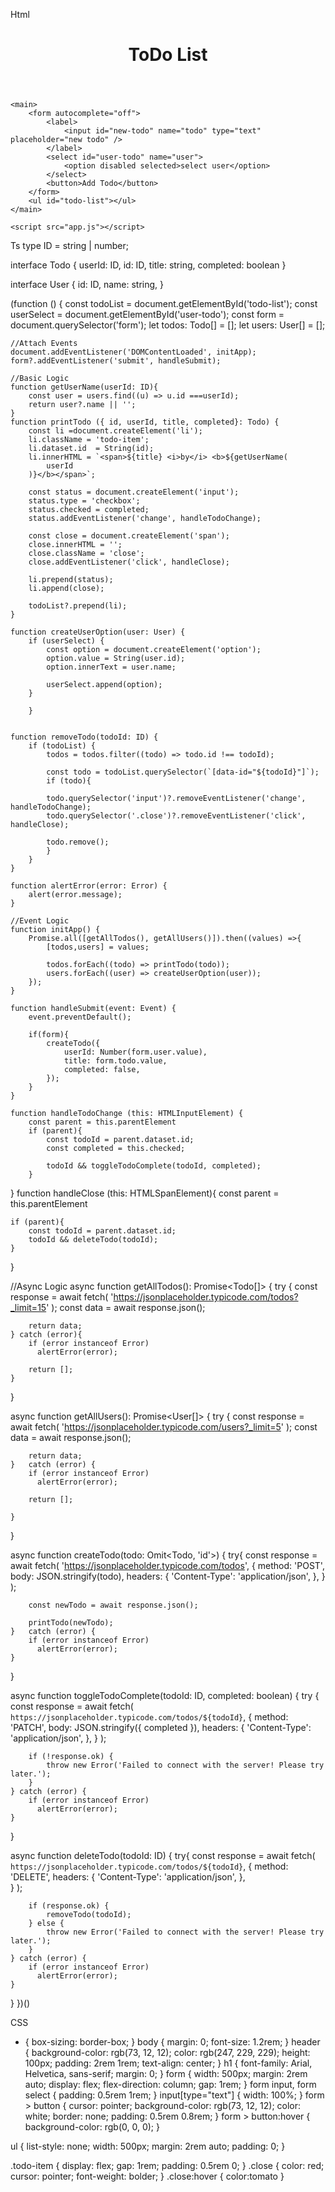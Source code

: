 Html
<!DOCTYPE html>
<html lang="en">

<head>
    <meta charset="UTF-8">
    <meta http-equiv="X-UA-Compatible" content="IE=edge">
    <meta name="viewport" content="width=device-width, initial-scale=1.0">
    <title>ToDo List</title>
    <link rel="stylesheet" href="style.css">
</head>

<body>
    <header>
        <h1>ToDo List</h1>
    </header>

    <main>
        <form autocomplete="off">
            <label>
                <input id="new-todo" name="todo" type="text" placeholder="new todo" />
            </label>
            <select id="user-todo" name="user">
                <option disabled selected>select user</option>
            </select>
            <button>Add Todo</button>
        </form>
        <ul id="todo-list"></ul>
    </main>
    
    <script src="app.js"></script>
</body>

</html>


Ts
type ID = string | number;

interface Todo {
    userId: ID,
    id: ID,
    title: string,
    completed: boolean
}

interface User {
    id: ID,
    name: string,
}

(function () {
    const todoList = document.getElementById('todo-list');
    const userSelect = document.getElementById('user-todo');
    const form = document.querySelector('form');
    let todos: Todo[] = [];
    let users: User[] = [];

    //Attach Events
    document.addEventListener('DOMContentLoaded', initApp);
    form?.addEventListener('submit', handleSubmit);

    //Basic Logic
    function getUserName(userId: ID){
        const user = users.find((u) => u.id ===userId);
        return user?.name || '';
    }
    function printTodo ({ id, userId, title, completed}: Todo) {
        const li =document.createElement('li');
        li.className = 'todo-item';
        li.dataset.id  = String(id);
        li.innerHTML = `<span>${title} <i>by</i> <b>${getUserName(
            userId
        )}</b></span>`;

        const status = document.createElement('input');
        status.type = 'checkbox';
        status.checked = completed; 
        status.addEventListener('change', handleTodoChange);

        const close = document.createElement('span');
        close.innerHTML = '';
        close.className = 'close';
        close.addEventListener('click', handleClose);

        li.prepend(status);
        li.append(close);

        todoList?.prepend(li);
    }

    function createUserOption(user: User) {
        if (userSelect) {
            const option = document.createElement('option');
            option.value = String(user.id);
            option.innerText = user.name;
    
            userSelect.append(option);
        }

        }
     

    function removeTodo(todoId: ID) {
        if (todoList) {
            todos = todos.filter((todo) => todo.id !== todoId);

            const todo = todoList.querySelector(`[data-id="${todoId}"]`);
            if (todo){
                
            todo.querySelector('input')?.removeEventListener('change', handleTodoChange);
            todo.querySelector('.close')?.removeEventListener('click', handleClose);
    
            todo.remove();
            }
        }
    }

    function alertError(error: Error) {
        alert(error.message);
    }

    //Event Logic
    function initApp() {
        Promise.all([getAllTodos(), getAllUsers()]).then((values) =>{
            [todos,users] = values;

            todos.forEach((todo) => printTodo(todo));
            users.forEach((user) => createUserOption(user));
        });
    }
    
    function handleSubmit(event: Event) {
        event.preventDefault();

        if(form){
            createTodo({
                userId: Number(form.user.value),
                title: form.todo.value,
                completed: false,
            });
        }
    }

    function handleTodoChange (this: HTMLInputElement) {
        const parent = this.parentElement
        if (parent){
            const todoId = parent.dataset.id;
            const completed = this.checked;
    
            todoId && toggleTodoComplete(todoId, completed);
        }
       
}
function handleClose (this: HTMLSpanElement){
    const parent = this.parentElement

    if (parent){
        const todoId = parent.dataset.id;
        todoId && deleteTodo(todoId);
    }
    
}

//Async Logic
async function getAllTodos(): Promise<Todo[]> {
    try {
        const response = await fetch(
            'https://jsonplaceholder.typicode.com/todos?_limit=15'
        );
        const data = await response.json();

        return data;   
    } catch (error){
        if (error instanceof Error)
          alertError(error);  
        
        return [];
    }
}

async function getAllUsers(): Promise<User[]> {
    try {
        const response = await fetch(
            'https://jsonplaceholder.typicode.com/users?_limit=5'
        );
        const data = await response.json();

        return data;
    }   catch (error) {
        if (error instanceof Error)
          alertError(error);

        return [];
        
    }
}

async function createTodo(todo: Omit<Todo, 'id'>) {
    try{
        const response = await fetch(
            'https://jsonplaceholder.typicode.com/todos',
            {
                method: 'POST',
                body: JSON.stringify(todo),
                headers: {
                    'Content-Type': 'application/json',
                },
            }
        );

        const newTodo = await response.json();

        printTodo(newTodo);
    }   catch (error) {
        if (error instanceof Error)
          alertError(error);
    }
}

async function toggleTodoComplete(todoId: ID, completed: boolean) {
    try {
        const response = await fetch(
            `https://jsonplaceholder.typicode.com/todos/${todoId}`,
            {
                method: 'PATCH',
                body: JSON.stringify({ completed }),
                headers: {
                    'Content-Type': 'application/json',
                },
            }
        );

        if (!response.ok) {
            throw new Error('Failed to connect with the server! Please try later.');
        }
    } catch (error) {
        if (error instanceof Error)
          alertError(error);
    }
}
  
async function deleteTodo(todoId: ID) {
    try{
        const response = await fetch(
            `https://jsonplaceholder.typicode.com/todos/${todoId}`,
            {
              method: 'DELETE',
              headers: {
                'Content-Type': 'application/json',
              },     
            }
        );

        if (response.ok) {
            removeTodo(todoId);
        } else {
            throw new Error('Failed to connect with the server! Please try later.');
        }
    } catch (error) {
        if (error instanceof Error)
          alertError(error);
    }
}
})()

CSS
* {
    box-sizing: border-box;
}
body {
    margin: 0;
    font-size: 1.2rem;
}
header {
    background-color: rgb(73, 12, 12);
    color: rgb(247, 229, 229);
    height: 100px;
    padding: 2rem 1rem;
    text-align: center;
}
h1 {
    font-family: Arial, Helvetica, sans-serif;
    margin: 0;
}
form {
    width: 500px;
    margin: 2rem auto;
    display: flex;
    flex-direction: column;
    gap: 1rem;
}
form input, form select {
    padding: 0.5rem 1rem;
}
input[type="text"] {
    width: 100%;
}
form > button {
    cursor: pointer;
    background-color:  rgb(73, 12, 12);
    color: white;
    border: none;
    padding: 0.5rem 0.8rem;
}
form > button:hover {
    background-color: rgb(0, 0, 0);
}

ul {
    list-style: none;
    width: 500px;
    margin: 2rem auto;
    padding: 0;
}

.todo-item {
    display: flex;
    gap: 1rem;
    padding: 0.5rem 0;
}
.close {
    color: red;
    cursor: pointer;
    font-weight: bolder;
}
.close:hover {
    color:tomato
}

  
